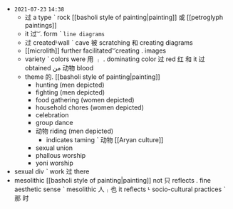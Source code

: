 - `2021-07-23`  `14:38`
	- 过 a type ˋ rock [[basholi style of painting|painting]] 或 [[petroglyph paintings]]
	- it 过 ͝ . form ˋ `line diagrams`
	- 过 createdᒻwall ˋ cave 被 scratching 和 creating diagrams
	- [[microlith]] further facilitated ͝   creating . images
	- variety ˋ colors were 用  ╷  . dominating color 过 red 红 和 it 过 obtained من 动物 blood
	- theme 的. [[basholi style of painting|painting]]
		- hunting (men depicted)
		- fighting (men depicted)
		- food gathering (women depicted)
		- household chores (women depicted)
		- celebration
		- group dance
		- 动物 riding (men depicted)
			- indicates taming ˋ 动物 [[Aryan culture]]
		- sexual union
		- phallous worship
		- yoni worship
- sexual div ˋ work 过 there
- mesolithic [[basholi style of painting|painting]] not 只 reflects . fine aesthetic sense ˋ mesolithic 人╷也 it reflects ᒻ socio-cultural practices ˋ 那 时